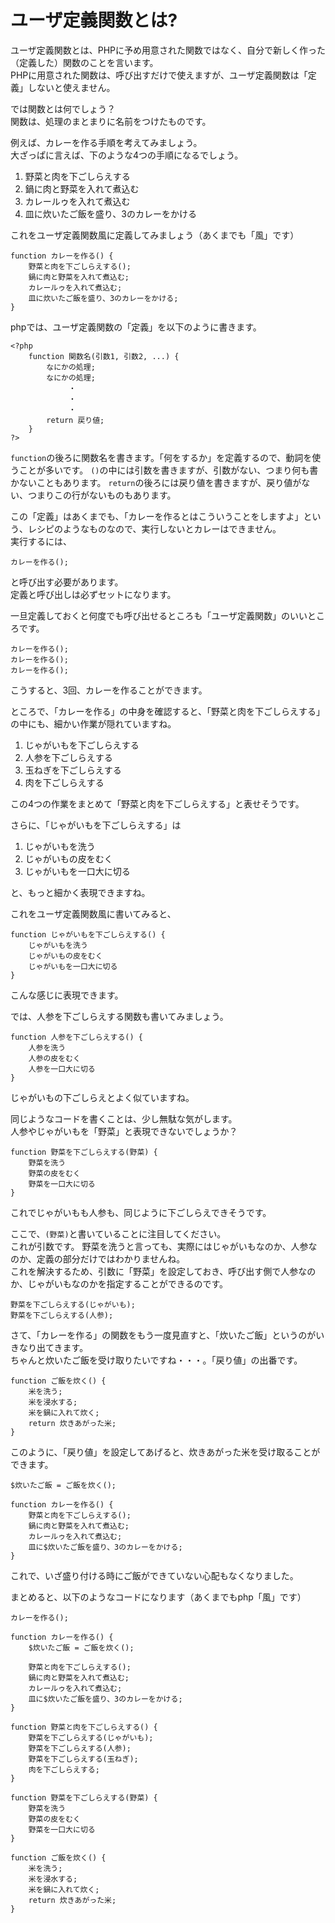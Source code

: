 # ユーザ定義関数とは?

ユーザ定義関数とは、PHPに予め用意された関数ではなく、自分で新しく作った（定義した）関数のことを言います。  
PHPに用意された関数は、呼び出すだけで使えますが、ユーザ定義関数は「定義」しないと使えません。

では関数とは何でしょう？  
関数は、処理のまとまりに名前をつけたものです。

例えば、カレーを作る手順を考えてみましょう。  
大ざっぱに言えば、下のような4つの手順になるでしょう。

1. 野菜と肉を下ごしらえする
2. 鍋に肉と野菜を入れて煮込む
3. カレールゥを入れて煮込む
4. 皿に炊いたご飯を盛り、3のカレーをかける

これをユーザ定義関数風に定義してみましょう（あくまでも「風」です）

```
function カレーを作る() {
    野菜と肉を下ごしらえする();
    鍋に肉と野菜を入れて煮込む;
    カレールゥを入れて煮込む;
    皿に炊いたご飯を盛り、3のカレーをかける;
}
```

phpでは、ユーザ定義関数の「定義」を以下のように書きます。

```
<?php
    function 関数名(引数1, 引数2, ...) {
        なにかの処理;
        なにかの処理;
             ・
             ・
             ・
        return 戻り値;
    }
?>
```
`function`の後ろに関数名を書きます。「何をするか」を定義するので、動詞を使うことが多いです。
`()`の中には引数を書きますが、引数がない、つまり何も書かないこともあります。
`return`の後ろには戻り値を書きますが、戻り値がない、つまりこの行がないものもあります。

この「定義」はあくまでも、「カレーを作るとはこういうことをしますよ」という、レシピのようなものなので、実行しないとカレーはできません。  
実行するには、

```
カレーを作る();
```

と呼び出す必要があります。  
定義と呼び出しは必ずセットになります。

一旦定義しておくと何度でも呼び出せるところも「ユーザ定義関数」のいいところです。

```
カレーを作る();
カレーを作る();
カレーを作る();
```

こうすると、3回、カレーを作ることができます。

ところで、「カレーを作る」の中身を確認すると、「野菜と肉を下ごしらえする」の中にも、細かい作業が隠れていますね。

1. じゃがいもを下ごしらえする
2. 人参を下ごしらえする
3. 玉ねぎを下ごしらえする
4. 肉を下ごしらえする

この4つの作業をまとめて「野菜と肉を下ごしらえする」と表せそうです。

さらに、「じゃがいもを下ごしらえする」は

1. じゃがいもを洗う
2. じゃがいもの皮をむく
3. じゃがいもを一口大に切る

と、もっと細かく表現できますね。

これをユーザ定義関数風に書いてみると、

```
function じゃがいもを下ごしらえする() {
    じゃがいもを洗う
    じゃがいもの皮をむく
    じゃがいもを一口大に切る
}
```

こんな感じに表現できます。

では、人参を下ごしらえする関数も書いてみましょう。

```
function 人参を下ごしらえする() {
    人参を洗う
    人参の皮をむく
    人参を一口大に切る
}
```

じゃがいもの下ごしらえとよく似ていますね。

同じようなコードを書くことは、少し無駄な気がします。  
人参やじゃがいもを「野菜」と表現できないでしょうか？

```
function 野菜を下ごしらえする(野菜) {
    野菜を洗う
    野菜の皮をむく
    野菜を一口大に切る
}
```

これでじゃがいもも人参も、同じように下ごしらえできそうです。

ここで、`(野菜)`と書いていることに注目してください。  
これが引数です。
野菜を洗うと言っても、実際にはじゃがいもなのか、人参なのか、定義の部分だけではわかりませんね。  
これを解決するため、引数に「野菜」を設定しておき、呼び出す側で人参なのか、じゃがいもなのかを指定することができるのです。

```
野菜を下ごしらえする(じゃがいも);
野菜を下ごしらえする(人参);
```

さて、「カレーを作る」の関数をもう一度見直すと、「炊いたご飯」というのがいきなり出てきます。  
ちゃんと炊いたご飯を受け取りたいですね・・・。「戻り値」の出番です。

```
function ご飯を炊く() {
    米を洗う;
    米を浸水する;
    米を鍋に入れて炊く;
    return 炊きあがった米;
}
```

このように、「戻り値」を設定してあげると、炊きあがった米を受け取ることができます。

```
$炊いたご飯 = ご飯を炊く();

function カレーを作る() {
    野菜と肉を下ごしらえする();
    鍋に肉と野菜を入れて煮込む;
    カレールゥを入れて煮込む;
    皿に$炊いたご飯を盛り、3のカレーをかける;
}
```
これで、いざ盛り付ける時にご飯ができていない心配もなくなりました。

まとめると、以下のようなコードになります（あくまでもphp「風」です）

```
カレーを作る();

function カレーを作る() {
    $炊いたご飯 = ご飯を炊く();

    野菜と肉を下ごしらえする();
    鍋に肉と野菜を入れて煮込む;
    カレールゥを入れて煮込む;
    皿に$炊いたご飯を盛り、3のカレーをかける;
}

function 野菜と肉を下ごしらえする() {
    野菜を下ごしらえする(じゃがいも);
    野菜を下ごしらえする(人参);
    野菜を下ごしらえする(玉ねぎ);
    肉を下ごしらえする;
}

function 野菜を下ごしらえする(野菜) {
    野菜を洗う
    野菜の皮をむく
    野菜を一口大に切る
}

function ご飯を炊く() {
    米を洗う;
    米を浸水する;
    米を鍋に入れて炊く;
    return 炊きあがった米;
}
```
